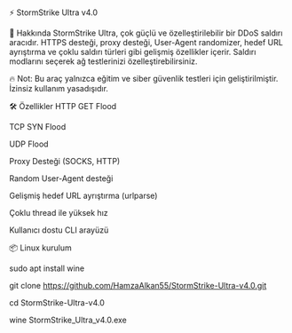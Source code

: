 ⚡ StormStrike Ultra v4.0



🚀 Hakkında
StormStrike Ultra, çok güçlü ve özelleştirilebilir bir DDoS saldırı aracıdır. HTTPS desteği, proxy desteği, User-Agent randomizer, hedef URL ayrıştırma ve çoklu saldırı türleri gibi gelişmiş özellikler içerir. Saldırı modlarını seçerek ağ testlerinizi özelleştirebilirsiniz.

🔥 Not: Bu araç yalnızca eğitim ve siber güvenlik testleri için geliştirilmiştir. İzinsiz kullanım yasadışıdır.

🛠️ Özellikler
 HTTP GET Flood

 TCP SYN Flood

 UDP Flood

 Proxy Desteği (SOCKS, HTTP)

 Random User-Agent desteği

 Gelişmiş hedef URL ayrıştırma (urlparse)

 Çoklu thread ile yüksek hız

 Kullanıcı dostu CLI arayüzü

📦 Linux kurulum

sudo apt install wine

git clone https://github.com/HamzaAlkan55/StormStrike-Ultra-v4.0.git

cd StormStrike-Ultra-v4.0

wine StormStrike_Ultra_v4.0.exe


